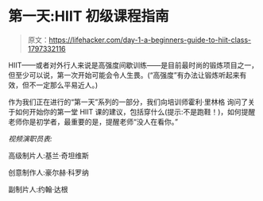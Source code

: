 # 第一天:HIIT 初级课程指南

> 原文：<https://lifehacker.com/day-1-a-beginners-guide-to-hiit-class-1797332116>

HIIT——或者对外行人来说是高强度间歇训练——是目前最时尚的锻炼项目之一，但至少可以说，第一次开始可能会令人生畏。(“高强度”有办法让锻炼听起来有效，但不一定那么平易近人。)



作为我们正在进行的“第一天”系列的一部分，我们向培训师霍利·里林格 询问了关于如何开始你的第一堂 HIIT 课的建议，包括穿什么(提示:不是跑鞋！)，如何提醒老师你是初学者，最重要的是，提醒老师“没人在看你。”

*视频演职员表:*

高级制片人:基兰·奇坦维斯

创意制作人:豪尔赫·科罗纳

副制片人:约翰·达根